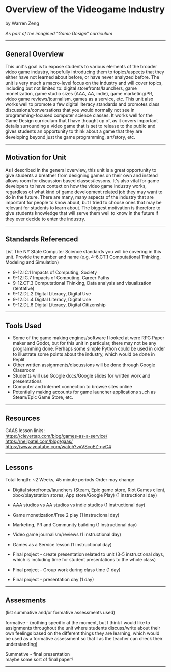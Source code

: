 # Overview of the Videogame Industry
by Warren Zeng

*As part of the imagined "Game Design" curriculum*

-----

## General Overview
This unit's goal is to expose students to various elements of the broader video game industry, hopefully introducing them to topics/aspects that they either have not learned about before, or have never analyzed before. The unit is very much a macro-level focus on the industry and will cover topics, including but not limited to: digital storefronts/launchers, game monetization, game studio sizes (AAA, AA, indie), game marketing/PR, video game reviews/journalism, games as a service, etc. This unit also works well to promote a few digital literacy standards and promotes class discussions/conversations that you would normally not see in programming-focused computer science classes. It works well for the Game Design curriculum that I have thought up of, as it covers important details surrounding a video game that is set to release to the public and gives students an opportunity to think about a game that they are developing beyond just the game programming, art/story, etc.


---

## Motivation for Unit
As I described in the general overview, this unit is a great opportunity to give students a breather from designing games on their own and instead allows room for discussion based classes/lessons. It's also vital for game developers to have context on how the video game industry works, regardless of what kind of game development related job they may want to do in the future. There are many, many aspects of the industry that are important for people to know about, but I tried to choose ones that may be relevant for students to learn about. The biggest motivation is therefore to give students knowledge that will serve them well to know in the future if they ever decide to enter the industry.


---

## Standards Referenced
List The NY State Computer Science standards you will be covering in this unit. Provide the number and name (e.g. 4-6.CT.1 Computational Thinking, Modeling and Simulation)

- 9-12.IC.1 Impacts of Computing, Society  
- 9-12.IC.7 Impacts of Computing, Career Paths  
- 9-12.CT.3 Computational Thinking, Data analysis and visualization (tentative)  
- 9-12.DL.2 Digital Literacy, Digital Use  
- 9-12.DL.4 Digital Literacy, Digital Use  
- 9-12.DL.6 Digital Literacy, Digital Citizenship  


---

## Tools Used

- Some of the game making engines/software I looked at were RPG Paper maker and Godot, but for this unit in particular, there may not be any programming done. 
Perhaps some simple Python could be used in order to illustrate some points about the industry, which would be done in Replit
- Other written assignments/discussions will be done through Google Classroom
- Students will use Google docs/Google slides for written work and presentations
- Computer and internet connection to browse sites online
- Potentially making accounts for game launcher applications such as Steam/Epic Game Store, etc.


---

## Resources


GAAS lesson links:  
https://clevertap.com/blog/games-as-a-service/  
https://neilpatel.com/blog/gaas/  
https://www.youtube.com/watch?v=VScoEZ-qyC4  


---

## Lessons
Total length: ~2 Weeks, 45 minute periods
Order may change

- Digital storefronts/launchers (Steam, Epic game store, Riot Games client, xbox/playtstation stores, App store/Google Play)  (1 instructional day)

- AAA studios vs AA studios vs indie studios (1 instructional day)

- Game monetization/Free 2 play (1 instrucional day)

- Marketing, PR and Community building (1 instructional day)

- Video game journalism/reviews (1 instructional day)

- Games as a Service lesson (1 instructional day)

- Final project - create presentation related to unit (3-5 instructional days, which is including time for student presentations to the whole class)

- Final project - Group work during class time (1 day)

- Final project - presentation day (1 day)


---

## Assesments
(list summative and/or formative assessments used)

formative - 
(nothing specific at the moment, but I think I would like to assignments throughout the unit where students discuss/write about their own feelings based on 
the different things they are learning, which would be used as a formative assessment so that I as the teacher can check their understanding)


Summative - final presentation  
maybe some sort of final paper?




---
